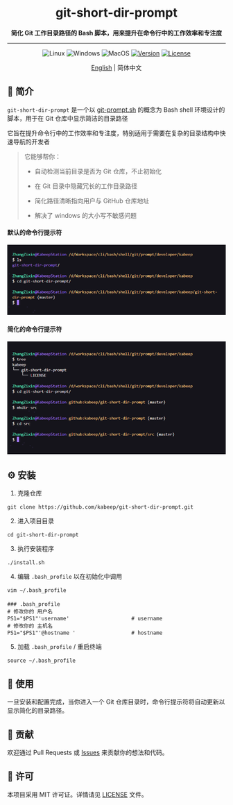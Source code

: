 <h1 align="center"> git-short-dir-prompt </h1>
<p align="center">
  <b >简化 Git 工作目录路径的 Bash 脚本，用来提升在命令行中的工作效率和专注度</b>
</p>

---

<div align="center">

![Linux](https://img.shields.io/badge/Linux-support-lightseagreen?logo=linux)
![Windows](https://img.shields.io/badge/Windows-support-cornflowerblue?logo=windows)
![MacOS](https://img.shields.io/badge/MacOS-support-salmon?logo=apple)
[![Version](https://img.shields.io/badge/Version-1.0.0-slateblue?logo=powershell)](CHANGELOG.md)
[![License](https://img.shields.io/badge/License-MIT-yellowgreen)](LICENSE)

[English](README.md) | 简体中文

</div>

## 📖 简介

`git-short-dir-prompt` 是一个以 [git-prompt.sh](https://github.com/git/git/blob/master/contrib/completion/git-prompt.sh) 的概念为 Bash shell 环境设计的脚本，用于在 Git 仓库中显示简洁的目录路径

它旨在提升命令行中的工作效率和专注度，特别适用于需要在复杂的目录结构中快速导航的开发者

>
> 它能够帮你：
>
> - 自动检测当前目录是否为 Git 仓库，不止初始化
>
> - 在 Git 目录中隐藏冗长的工作目录路径
>
> - 简化路径清晰指向用户与 GitHub 仓库地址
> 
> - 解决了 windows 的大小写不敏感问题

#### 默认的命令行提示符

![default_prompt](images/default_prompt.png)

#### 简化的命令行提示符

![simplified_prompt](images/simplified_prompt.png)

## ⚙️ 安装

1. 克隆仓库

```shell
git clone https://github.com/kabeep/git-short-dir-prompt.git
```

2. 进入项目目录

```shell
cd git-short-dir-prompt
```

3. 执行安装程序

```shell
./install.sh
```

4. 编辑 `.bash_profile` 以在初始化中调用

```shell
vim ~/.bash_profile

### .bash_profile
# 修改你的 用户名
PS1="$PS1"'username'                    # username
# 修改你的 主机名
PS1="$PS1"'@hostname '                  # hostname
```

5. 加载 `.bash_profile` / 重启终端

```shell
source ~/.bash_profile
```

## 🚀 使用

一旦安装和配置完成，当你进入一个 Git 仓库目录时，命令行提示符将自动更新以显示简化的目录路径。

## 🤝 贡献

欢迎通过 Pull Requests 或 [Issues](https://github.com/kabeep/git-short-dir-prompt/issues) 来贡献你的想法和代码。

## 📄 许可

本项目采用 MIT 许可证。详情请见 [LICENSE](LICENSE) 文件。
